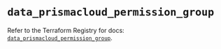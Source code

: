 # `data_prismacloud_permission_group`

Refer to the Terraform Registry for docs: [`data_prismacloud_permission_group`](https://registry.terraform.io/providers/paloaltonetworks/prismacloud/1.7.0/docs/data-sources/permission_group).
